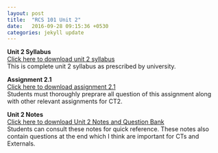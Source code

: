 ```yaml
---
layout: post
title:  "RCS 101 Unit 2"
date:   2016-09-28 09:15:36 +0530
categories: jekyll update
---
```

<strong> Unit 2 Syllabus </strong><br>
<a href="http://anubhavpatrick.github.io/RCS101Unit2Syllabus.pdf "> Click here to download unit 2 syllabus </a><br>
This is complete unit 2 syllabus as prescribed by university. <br>

<strong> Assignment 2.1 </strong><br>
<a href="http://anubhavpatrick.github.io/RCS101Assignment2.1.pdf "> Click here to download assignment 2.1</a><br>
Students must thoroughly preprare all question of this assignment along with other relevant assignments for CT2.<br>

<strong>Unit 2 Notes </strong><br>
<a href="http://anubhavpatrick.github.io/RCS101Unit2Notes.pdf"> Click here to download Unit 2 Notes and Question Bank </a><br>
Students can consult these notes for quick reference. These notes also contain questions at the end which I think are important for CTs and Externals. <br>

